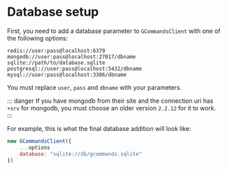 # Database setup

First, you need to add a database parameter to `GCommandsClient` with one of the following options:

```
redis://user:pass@localhost:6379
mongodb://user:pass@localhost:27017/dbname
sqlite://path/to/database.sqlite
postgresql://user:pass@localhost:5432/dbname
mysql://user:pass@localhost:3306/dbname
```

You must replace `user`, `pass` and `dbname` with your parameters.

::: danger
If you have mongodb from their site and the connection uri has `+srv` for mongodb, you must choose an older version `2.2.12` for it to work.
:::

For example, this is what the final database addition will look like:
```js
new GCommandsClient({
    ...options
    database: "sqlite://db/gcommands.sqlite"
})
```